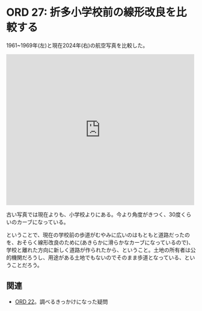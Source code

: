 # ORD 27: 折多小学校前の線形改良を比較する

1961~1969年(左)と現在2024年(右)の航空写真を比較した。

<iframe frameborder="0" scrolling="no" marginheight="0" marginwidth="0" width="500" height="400" src="https://maps.gsi.go.jp/?hc=hic#18/32.059478/130.223265/&base=ort&ls=ort%7Cort_old10%7Cpp&blend=0&disp=111&vs=c1g1j0h0k0l0u0t0z0r0s0m1f1&ls2=ort&disp2=1"></iframe>

古い写真では現在よりも、小学校よりにある。今より角度がきつく、30度くらいのカーブになっている。

ということで、現在の学校前の歩道がむやみに広いのはもともと道路だったのを、おそらく線形改良のために(あきらかに滑らかなカーブになっているので)、学校と離れた方向に新しく道路が作られたから、ということ。土地の所有者は公的機関だろうし、用途がある土地でもないのでそのまま歩道となっている、ということだろう。

## 関連

- [ORD 22](./22.md)。調べるきっかけになった疑問
